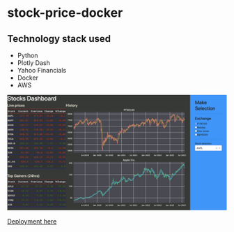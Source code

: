 # stock-price-docker

## Technology stack used
- Python
- Plotly Dash
- Yahoo Financials
- Docker
- AWS

![Dashboard](dash.jpg)

[Deployment here](http://ec2-13-40-223-132.eu-west-2.compute.amazonaws.com:3000/)